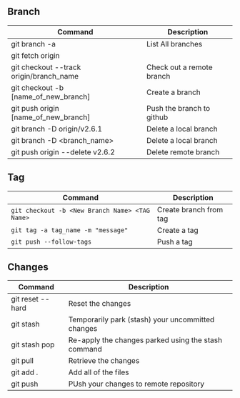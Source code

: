 ## Branch 

| Command | Description |
| --- | --- |
| git branch -a | List All branches |
| git fetch origin |  | 
| git checkout --track origin/branch_name | Check out a remote branch | 
| git checkout -b [name_of_new_branch] | Create a branch |
| git push origin [name_of_new_branch] | Push the branch to github |  
| git branch -D origin/v2.6.1 | Delete a local branch | 
| git branch -D <branch_name> | Delete a local branch | 
| git push origin --delete v2.6.2 | Delete remote branch |



## Tag

| Command | Description |
| --- | --- |
| `git checkout -b <New Branch Name> <TAG Name>` | Create branch from tag |
| `git tag -a tag_name -m "message"` | Create  a tag | 
| `git push --follow-tags` | Push a tag | 

## Changes
| Command | Description |
| --- | --- |
| git reset --hard | Reset the changes |
| git stash | Temporarily park (stash) your uncommitted changes |
| git stash pop | Re-apply the changes parked using the stash command |
| git pull | Retrieve the changes |
| git add . | Add all of the files | 
| git push | PUsh your changes to remote repository|


